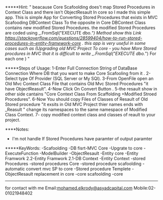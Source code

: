 *****Hint:
"
 beacause Core Scafoolding does't map Stored Procedures in Context Class and there isn't ObjectResault In core   so I made this simple app.
 This is simple App for Converting  Stored Procedures  that exists in MVC Scafooding  DBContext Class To the opposite in Core DBContext Class contains new  modified Stored Procedures.
 the modified Stored Procedures  are coded using _.FromSql("EXECUTE dbo.*") Method show this Link https://stackoverflow.com/questions/28599404/how-to-run-stored-procedures-in-entity-framework-core  .
 this app is very useful in some cases  such as  (Upgrading old MVC Project To core -  you have More  Stored procdures in MVC that it is  difficult to write  _.FromSql("EXECUTE dbo.*") For each one   )
"

*****Steps of Usage:
1-Enter Full Connection String of  DataBase Connection Where DB that you want to make Core Scafooling from it .
2-Select type Of Provider (SQL Server or My SQl).
3-From OpenFile open an Old Mvc Context Class File that contains  Old Mvc Stored Procedures "it have ObjectReasult".
4-Now Click On Convert Button .
5-the resault show in other side cantains "Core Context Class From Scaffolding +Modified Stroed Procedures".
6-Now You should copy Files of  Classes of Resault of Old Stored procedure "it exsits in Old MVC Project  thier names ends with _Reasult "  change its namespaces to the same namespace of Modified Class Context.
7- copy modified context class and classes of reault to your project.

****Notes:
- I'm not handle If Stored Procedures have paramter of output  paramter

*****KeyWords:
-Scafoolding 
-DB fisrt-MVC Core
-Upgrate to core
-ExecuteFunction
-ModelBuilder
-ObjectResault
-Entity core
-Entity Framwork 2.2-Entity Framwork 2.1-DB Context
-Entity Context
-stored Procedures
-stored procedures Core
-stored procedure scafoolding
-automatic convert mvc SP to core 
-Stored procedure Templete
-ObjectResault replacement in core
-core scafoolding
-core

******************************************************************************************************************************************************************************************************
for contact with me 
Email:mohamed.elkrody@asyadcapital.com
Mobile:02-01021948402
